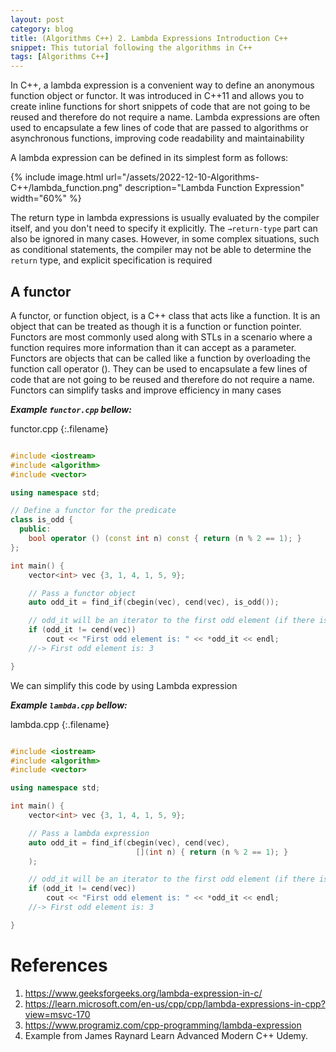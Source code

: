 ```yaml
---
layout: post
category: blog
title: (Algorithms C++) 2. Lambda Expressions Introduction C++
snippet: This tutorial following the algorithms in C++
tags: [Algorithms C++]
---
```


In C++, a lambda expression is a convenient way to define an anonymous function object or functor. It was introduced in C++11 and allows you to create inline functions for short snippets of code that are not going to be reused and therefore do not require a name. Lambda expressions are often used to encapsulate a few lines of code that are passed to algorithms or asynchronous functions, improving code readability and maintainability

A lambda expression can be defined in its simplest form as follows:

{% include image.html url="/assets/2022-12-10-Algorithms-C++/lambda_function.png" description="Lambda Function Expression" width="60%" %}

The return type in lambda expressions is usually evaluated by the compiler itself, and you don't need to specify it explicitly. The ```→return-type``` part can also be ignored in many cases. However, in some complex situations, such as conditional statements, the compiler may not be able to determine the ```return``` type, and explicit specification is required

## A functor
A functor, or function object, is a C++ class that acts like a function. It is an object that can be treated as though it is a function or function pointer. Functors are most commonly used along with STLs in a scenario where a function requires more information than it can accept as a parameter. Functors are objects that can be called like a function by overloading the function call operator (). They can be used to encapsulate a few lines of code that are not going to be reused and therefore do not require a name. Functors can simplify tasks and improve efficiency in many cases


___Example ```functor.cpp``` bellow:___ 

functor.cpp
{:.filename}
```c++

#include <iostream>
#include <algorithm>
#include <vector>

using namespace std;

// Define a functor for the predicate
class is_odd {
  public:
    bool operator () (const int n) const { return (n % 2 == 1); }
};

int main() {
	vector<int> vec {3, 1, 4, 1, 5, 9};

	// Pass a functor object
	auto odd_it = find_if(cbegin(vec), cend(vec), is_odd());

	// odd_it will be an iterator to the first odd element (if there is one)
	if (odd_it != cend(vec))
		cout << "First odd element is: " << *odd_it << endl;	
	//-> First odd element is: 3

}
```
We can simplify this code by using Lambda expression

___Example ```lambda.cpp``` bellow:___ 

lambda.cpp
{:.filename}
```c++

#include <iostream>
#include <algorithm>
#include <vector>

using namespace std;

int main() {
	vector<int> vec {3, 1, 4, 1, 5, 9};

	// Pass a lambda expression
	auto odd_it = find_if(cbegin(vec), cend(vec),
							[](int n) { return (n % 2 == 1); }
	);

	// odd_it will be an iterator to the first odd element (if there is one)
	if (odd_it != cend(vec))
		cout << "First odd element is: " << *odd_it << endl;	
	//-> First odd element is: 3

}
```


# References
1. https://www.geeksforgeeks.org/lambda-expression-in-c/
2. https://learn.microsoft.com/en-us/cpp/cpp/lambda-expressions-in-cpp?view=msvc-170
3. https://www.programiz.com/cpp-programming/lambda-expression
4. Example from James Raynard Learn Advanced Modern C++ Udemy.
